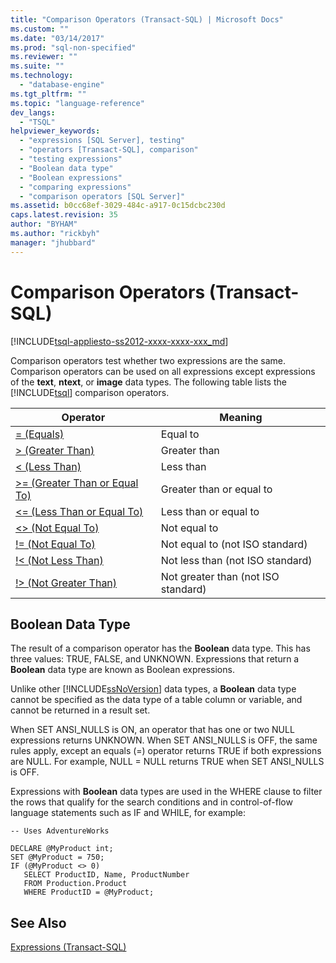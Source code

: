 ```yaml
---
title: "Comparison Operators (Transact-SQL) | Microsoft Docs"
ms.custom: ""
ms.date: "03/14/2017"
ms.prod: "sql-non-specified"
ms.reviewer: ""
ms.suite: ""
ms.technology: 
  - "database-engine"
ms.tgt_pltfrm: ""
ms.topic: "language-reference"
dev_langs: 
  - "TSQL"
helpviewer_keywords: 
  - "expressions [SQL Server], testing"
  - "operators [Transact-SQL], comparison"
  - "testing expressions"
  - "Boolean data type"
  - "Boolean expressions"
  - "comparing expressions"
  - "comparison operators [SQL Server]"
ms.assetid: b0cc68ef-3029-484c-a917-0c15dcbc230d
caps.latest.revision: 35
author: "BYHAM"
ms.author: "rickbyh"
manager: "jhubbard"
---
```

# Comparison Operators (Transact-SQL)
[!INCLUDE[tsql-appliesto-ss2012-xxxx-xxxx-xxx_md](../../includes/tsql-appliesto-ss2012-xxxx-xxxx-xxx-md.md)]

  Comparison operators test whether two expressions are the same. Comparison operators can be used on all expressions except expressions of the **text**, **ntext**, or **image** data types. The following table lists the [!INCLUDE[tsql](../../includes/tsql-md.md)] comparison operators.  
  
|Operator|Meaning|  
|--------------|-------------|  
|[= (Equals)](../../t-sql/language-elements/equals-transact-sql.md)|Equal to|  
|[> (Greater Than)](../../t-sql/language-elements/greater-than-transact-sql.md)|Greater than|  
|[< (Less Than)](../../t-sql/language-elements/less-than-transact-sql.md)|Less than|  
|[>= (Greater Than or Equal To)](../../t-sql/language-elements/greater-than-or-equal-to-transact-sql.md)|Greater than or equal to|  
|[<= (Less Than or Equal To)](../../t-sql/language-elements/less-than-or-equal-to-transact-sql.md)|Less than or equal to|  
|[<> (Not Equal To)](../../t-sql/language-elements/not-equal-to-transact-sql-traditional.md)|Not equal to|  
|[!= (Not Equal To)](../../t-sql/language-elements/not-equal-to-transact-sql-exclamation.md)|Not equal to (not ISO standard)|  
|[!< (Not Less Than)](../../t-sql/language-elements/not-less-than-transact-sql.md)|Not less than (not ISO standard)|  
|[!> (Not Greater Than)](../../t-sql/language-elements/not-greater-than-transact-sql.md)|Not greater than (not ISO standard)|  
  
## Boolean Data Type  
 The result of a comparison operator has the **Boolean** data type. This has three values: TRUE, FALSE, and UNKNOWN. Expressions that return a **Boolean** data type are known as Boolean expressions.  
  
 Unlike other [!INCLUDE[ssNoVersion](../../includes/ssnoversion-md.md)] data types, a **Boolean** data type cannot be specified as the data type of a table column or variable, and cannot be returned in a result set.  
  
 When SET ANSI_NULLS is ON, an operator that has one or two NULL expressions returns UNKNOWN. When SET ANSI_NULLS is OFF, the same rules apply, except an equals (=) operator returns TRUE if both expressions are NULL. For example, NULL = NULL returns TRUE when SET ANSI_NULLS is OFF.  
  
 Expressions with **Boolean** data types are used in the WHERE clause to filter the rows that qualify for the search conditions and in control-of-flow language statements such as IF and WHILE, for example:  
  
```  
-- Uses AdventureWorks  
  
DECLARE @MyProduct int;  
SET @MyProduct = 750;  
IF (@MyProduct <> 0)  
   SELECT ProductID, Name, ProductNumber  
   FROM Production.Product  
   WHERE ProductID = @MyProduct;  
```  
  
## See Also  
 [Expressions &#40;Transact-SQL&#41;](../../t-sql/language-elements/expressions-transact-sql.md)  
  
  
